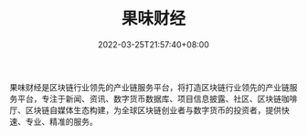 ﻿---
weight: 
title: "果味财经"
description: "果味财经是区块链行业领先的产业链服务平台，将打造区块链行业领先的产业链服务平台，专注于新闻、资讯、数字货币数据库、项目信息披露、社区、区块链咖啡厅、区块链自媒体生态构..."
date: 2022-03-25T21:57:40+08:00
lastmod: 2022-03-25T16:45:40+08:00
draft: false
authors: ["Metabd"]
featuredImage: "guoweicaijing.jpg"
link: ""
tags: ["元宇宙资讯","果味财经"]
categories: ["navigation"]
navigation: ["元宇宙资讯"]
lightgallery: true
toc: true
pinned: false
recommend: false
recommend1: false
---
果味财经是区块链行业领先的产业链服务平台，将打造区块链行业领先的产业链服务平台，专注于新闻、资讯、数字货币数据库、项目信息披露、社区、区块链咖啡厅、区块链自媒体生态构建，为全球区块链创业者与数字货币的投资者，提供快速、专业、精准的服务。

